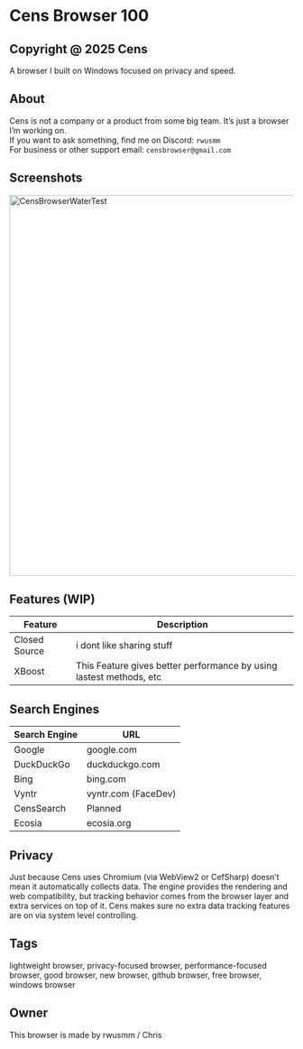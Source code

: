 # Cens Browser 100
Copyright @ 2025 Cens
---

A browser I built on Windows focused on privacy and speed.

## About

Cens is not a company or a product from some big team. It’s just a browser I’m working on.  
If you want to ask something, find me on Discord: `rwusmm`  
For business or other support email: `censbrowser@gmail.com`

## Screenshots
<img width="1280" height="675" alt="CensBrowserWaterTest" src="https://github.com/user-attachments/assets/ee1bd10a-a3bb-45f3-be21-68b500b1a638" />


## Features (WIP)

| Feature      | Description                                  |
|--------------|----------------------------------------------|
| Closed Source | i dont like sharing stuff |
| XBoost       | This Feature gives better performance by using lastest methods, etc |

## Search Engines

| Search Engine | URL                       |
|---------------|---------------------------|
| Google        | google.com                |
| DuckDuckGo    | duckduckgo.com            |
| Bing          | bing.com                  |
| Vyntr         | vyntr.com (FaceDev)       |
| CensSearch    | Planned                   |
| Ecosia        | ecosia.org                |


## Privacy
Just because Cens uses Chromium (via WebView2 or CefSharp) doesn’t mean it automatically collects data. The engine provides the rendering and web compatibility, but tracking behavior comes from the browser layer and extra services on top of it. Cens makes sure no extra data tracking features are on via system level controlling.

## Tags
lightweight browser, privacy-focused browser, performance-focused browser, good browser, new browser, github browser, free browser, windows browser

## Owner
This browser is made by rwusmm / Chris

